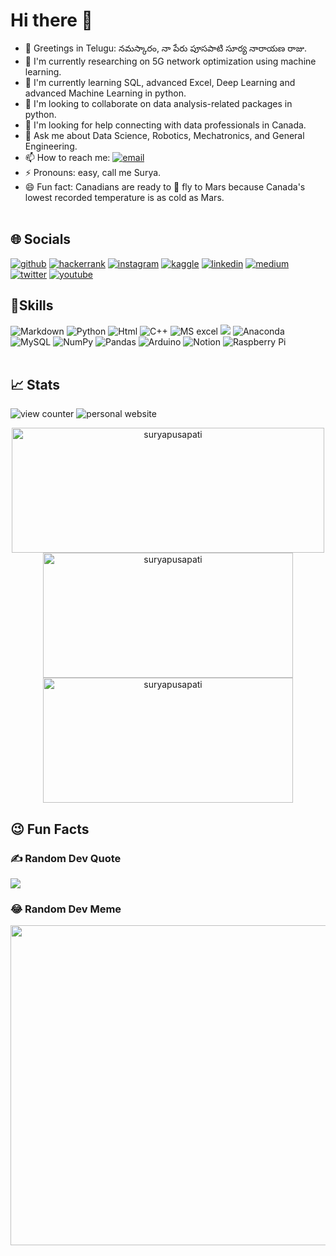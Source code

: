 
#  Hi there 👋 

- 🔮 Greetings in Telugu: నమస్కారం, నా పేరు పూసపాటి సూర్య నారాయణ రాజు.
- 🔭 I'm currently researching on 5G network optimization using machine learning.
- 🌱 I'm currently learning SQL, advanced Excel, Deep Learning and advanced Machine Learning in python. 
- 👯 I'm looking to collaborate on data analysis-related packages in python.
- 🤔 I'm looking for help connecting with data professionals in Canada.
- 💬 Ask me about Data Science, Robotics, Mechatronics, and General Engineering.
- 📫 How to reach me: [![email](https://img.shields.io/badge/Email:_contact@suryapusapati.com-D14836?style=flat-square&logo=gmail&logoColor=white)](mailto:contact@suryapusapati.com)
- ⚡ Pronouns: easy, call me Surya.
- 😄 Fun fact: Canadians are ready to 🚀 fly to Mars because Canada's lowest recorded temperature is as cold as Mars.
<br><br>

## 🌐 Socials
[![github](https://img.shields.io/badge/GitHub-100000?style=for-the-badge&logo=github&logoColor=white)](https://github.com/suryapusapati) [![hackerrank](https://img.shields.io/badge/-Hackerrank-2EC866?style=for-the-badge&logo=HackerRank&logoColor=white)](https://www.hackerrank.com/SuryaPusapati) [![instagram](https://img.shields.io/badge/Instagram-E4405F?style=for-the-badge&logo=instagram&logoColor=white)](https://www.instagram.com/suryapusapati) [![kaggle](https://img.shields.io/badge/Kaggle-20BEFF?style=for-the-badge&logo=Kaggle&logoColor=white)](https://www.kaggle.com/surya39) [ ![linkedin](https://img.shields.io/badge/LinkedIn-0077B5?style=for-the-badge&logo=linkedin&logoColor=white)](https://www.linkedin.com/in/suryanarayanaraju-pusapati-30517a15a) [![medium](https://img.shields.io/badge/Medium-12100E?style=for-the-badge&logo=medium&logoColor=white)](https://medium.com/@suryapusapati) [![twitter](https://img.shields.io/badge/Twitter-1DA1F2?style=for-the-badge&logo=twitter&logoColor=white)](https://twitter.com/SuryaPusapati39) [![youtube](https://img.shields.io/badge/YouTube-FF0000?style=for-the-badge&logo=youtube&logoColor=white)](https://www.youtube.com/channel/UCJhMTQilHIWgVTcOCtCHmGQ) 
<br>
[![]()]()
<!-- [![quora](https://img.shields.io/badge/Quora-%23B92B27.svg?&style=for-the-badge&logo=Quora&logoColor=white)]() [![facebook](https://img.shields.io/badge/Facebook-1877F2?style=for-the-badge&logo=facebook&logoColor=white)]() [![leetcode](https://img.shields.io/badge/-LeetCode-FFA116?style=for-the-badge&logo=LeetCode&logoColor=black)]() [![researchgate](https://img.shields.io/badge/Research_Gate-00CCBB.svg?&style=for-the-badge&logo=ResearchGate&logoColor=white)]() [![stack overflow](https://img.shields.io/badge/Stack_Overflow-FE7A16?style=for-the-badge&logo=stack-overflow&logoColor=white)](https://stackoverflow.com/users/18959493/surya-pusapati) [![](https://img.shields.io/badge/Blog%20Site-Surya%20Pusapati-dodgerblue)](https://suryapusapati.com/blog) 
[![]()]()
[![]()]()
[![]()]() -->

## 🌟Skills
 ![Markdown](https://img.shields.io/badge/markdown-%23000000.svg?style=for-the-badge&logo=markdown&logoColor=white) ![Python](https://img.shields.io/badge/python-3670A0?style=for-the-badge&logo=python&logoColor=ffdd54) ![Html](https://img.shields.io/badge/HTML-239120?style=for-the-badge&logo=html5&logoColor=white) ![C++](https://img.shields.io/badge/C%23-239120?style=for-the-badge&logo=c-sharp&logoColor=white) ![MS excel](https://img.shields.io/badge/Microsoft_Excel-217346?style=for-the-badge&logo=microsoft-excel&logoColor=white) ![](https://img.shields.io/badge/Microsoft_Office-D83B01?style=for-the-badge&logo=microsoft-office&logoColor=white) ![Anaconda](https://img.shields.io/badge/Anaconda-%2344A833.svg?style=for-the-badge&logo=anaconda&logoColor=white)     ![MySQL](https://img.shields.io/badge/mysql-%2300f.svg?style=for-the-badge&logo=mysql&logoColor=white)  ![NumPy](https://img.shields.io/badge/numpy-%23013243.svg?style=for-the-badge&logo=numpy&logoColor=white)  ![Pandas](https://img.shields.io/badge/pandas-%23150458.svg?style=for-the-badge&logo=pandas&logoColor=white) ![Arduino](https://img.shields.io/badge/-Arduino-00979D?style=for-the-badge&logo=Arduino&logoColor=white)   ![Notion](https://img.shields.io/badge/Notion-%23000000.svg?style=for-the-badge&logo=notion&logoColor=white) ![Raspberry Pi](https://img.shields.io/badge/-RaspberryPi-C51A4A?style=for-the-badge&logo=Raspberry-Pi) 
<br><br>

## 📈 Stats

![view counter](https://komarev.com/ghpvc/?username=suryapusapati&label=Profile%20views&color=0e75b6&style=flat) ![personal website](https://img.shields.io/website-up-down-green-red/https/suryapusapati.com.svg)
<div align="center">
<img align="center" src="https://github-readme-stats.vercel.app/api/top-langs?username=suryapusapati&show_icons=true&locale=en&layout=compact" alt="suryapusapati" width="500" height="200"/>
<br>
<img src="https://github-readme-streak-stats.herokuapp.com/?user=suryapusapati&" alt="suryapusapati" width="400" height="200"/>
<img src="https://github-readme-stats.vercel.app/api?username=suryapusapati&show_icons=true&locale=en" alt="suryapusapati" width="400" height="200"/>
</div>

## 😉 Fun Facts

###  ✍️ Random Dev Quote

![](https://quotes-github-readme.vercel.app/api?type=horizontal&theme=gruvbox)

###  😂 Random Dev Meme

<img src="https://random-memer.herokuapp.com/" width="512px"/>

